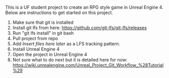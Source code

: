 This is a UF student project to create an RPG style game in Unreal Engine 4. Below are instructions to get started on this project.

1. Make sure that git is installed
2. Install git lfs from here: https://github.com/git-lfs/git-lfs/releases
3. Run "git lfs install" in git bash
4. Pull project from repo
5. Add *Insert files here later* as a LFS tracking pattern.
6. Install Unreal Engine 4
7. Open the project in Unreal Engine 4
8. Not sure what to do next but it is detailed here for now: https://wiki.unrealengine.com/Unreal_Project_Git_Workflow_%28Tutorial%29

